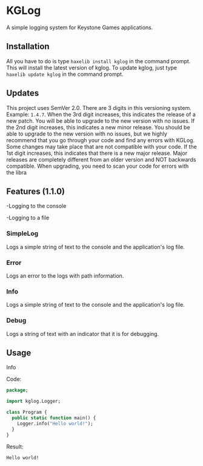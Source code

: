 # KGLog

A simple logging system for Keystone Games applications.

## Installation

All you have to do is type `haxelib install kglog` in the command prompt. This will install the latest version of kglog.
To update kglog, just type `haxelib update kglog` in the command prompt.

## Updates

This project uses SemVer 2.0. There are 3 digits in this versioning system. Example: `1.4.7`. When the 3rd digit increases, this indicates the release of a new patch. You will be able to upgrade to the new version with no issues. If the 2nd digit increases, this indicates a new minor release. You should be able to upgrade to the new version with no issues, but we highly recommend that you go through your code and find any errors with KGLog. Some changes may take place that are not compatible with your code. If the 1st digit increases, this indicates that there is a new major release. Major releases are completely different from an older version and NOT backwards compatible. When upgrading, you need to scan your code for errors with the libra

## Features (1.1.0)

-Logging to the console

-Logging to a file

### SimpleLog

Logs a simple string of text to the console and the application's log file.

### Error

Logs an error to the logs with path information.

### Info

Logs a simple string of text to the console and the application's log file.

### Debug

Logs a string of text with an indicator that it is for debugging.

## Usage

Info

Code:
```haxe
package;

import kglog.Logger;

class Program {
  public static function main() {
    Logger.info("Hello world!");
  }
}
```

Result:
```
Hello world!
```
